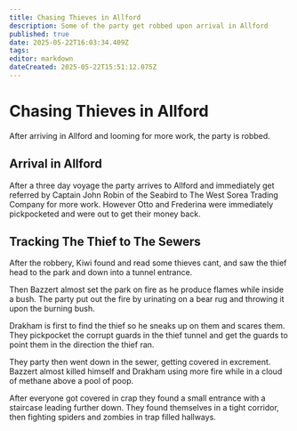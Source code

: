 ```yaml
---
title: Chasing Thieves in Allford
description: Some of the party get robbed upon arrival in Allford
published: true
date: 2025-05-22T16:03:34.409Z
tags: 
editor: markdown
dateCreated: 2025-05-22T15:51:12.075Z
---
```


# Chasing Thieves in Allford
After arriving in Allford and looming for more work, the party is robbed.

## Arrival in Allford
After a three day voyage the party arrives to Allford and immediately get referred by Captain John Robin of the Seabird to The West Sorea Trading Company for more work. However Otto and Frederina were immediately pickpocketed and were out to get their money back.


## Tracking The Thief to The Sewers
After the robbery, Kiwi found and read some thieves cant, and saw the thief head to the park and down into a tunnel entrance. 

Then Bazzert almost set the park on fire as he produce flames while inside a bush. The party put out the fire by urinating on a bear rug and throwing it upon the burning bush.

Drakham is first to find the thief so he sneaks up on them and scares them. They pickpocket the corrupt guards in the thief tunnel and get the guards to point them in the direction the thief ran.

They party then went down in the sewer, getting covered in excrement. Bazzert almost killed himself and Drakham using more fire while in a cloud of methane above a pool of poop.

After everyone got covered in crap they found a small entrance with a staircase leading further down. They found themselves in a tight corridor, then fighting spiders and zombies in trap filled hallways.